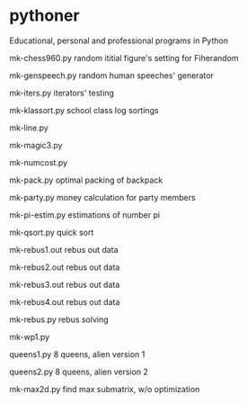 # pythoner
Educational, personal and professional programs in Python

mk-chess960.py random ititial figure's setting for Fiherandom

mk-genspeech.py random human speeches' generator

mk-iters.py iterators' testing

mk-klassort.py school class log sortings

mk-line.py

mk-magic3.py

mk-numcost.py

mk-pack.py optimal packing of backpack

mk-party.py money calculation for party members

mk-pi-estim.py estimations of number pi

mk-qsort.py quick sort

mk-rebus1.out rebus out data

mk-rebus2.out rebus out data

mk-rebus3.out rebus out data

mk-rebus4.out rebus out data

mk-rebus.py rebus solving

mk-wp1.py

queens1.py 8 queens, alien version 1

queens2.py 8 queens, alien version 2

mk-max2d.py find max submatrix, w/o optimization


